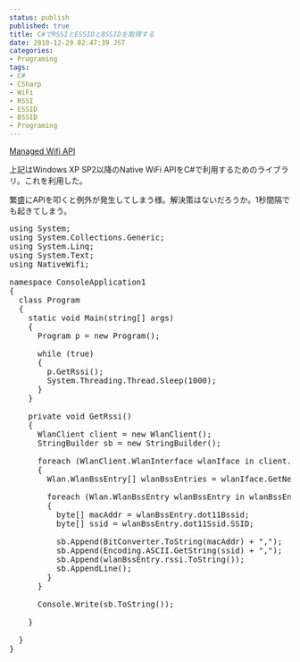 ```yaml
---
status: publish
published: true
title: C#でRSSIとESSIDとBSSIDを取得する
date: 2010-12-29 02:47:39 JST
categories:
- Programing
tags:
- C#
- CSharp
- WiFi
- RSSI
- ESSID
- BSSID
- Programing
---
```

<a href="http://managedwifi.codeplex.com/">Managed Wifi API</a>

上記はWindows XP SP2以降のNative WiFi APIをC#で利用するためのライブラリ。これを利用した。

繁盛にAPIを叩くと例外が発生してしまう様。解決策はないだろうか。1秒間隔でも起きてしまう。
<pre>using System;
using System.Collections.Generic;
using System.Linq;
using System.Text;
using NativeWifi;

namespace ConsoleApplication1
{
  class Program
  {
    static void Main(string[] args)
    {
      Program p = new Program();

      while (true)
      {
        p.GetRssi();
        System.Threading.Thread.Sleep(1000);
      }
    }

    private void GetRssi()
    {
      WlanClient client = new WlanClient();
      StringBuilder sb = new StringBuilder();

      foreach (WlanClient.WlanInterface wlanIface in client.Interfaces)
      {
        Wlan.WlanBssEntry[] wlanBssEntries = wlanIface.GetNetworkBssList();

        foreach (Wlan.WlanBssEntry wlanBssEntry in wlanBssEntries)
        {
          byte[] macAddr = wlanBssEntry.dot11Bssid;
          byte[] ssid = wlanBssEntry.dot11Ssid.SSID;

          sb.Append(BitConverter.ToString(macAddr) + ",");
          sb.Append(Encoding.ASCII.GetString(ssid) + ",");
          sb.Append(wlanBssEntry.rssi.ToString());
          sb.AppendLine();
        }
      }

      Console.Write(sb.ToString());

    }

  }
}
</pre>
